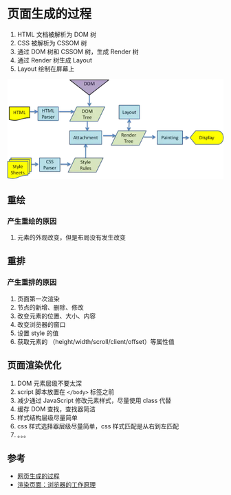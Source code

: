 # 页面生成的过程

1. HTML 文档被解析为 DOM 树
2. CSS 被解析为 CSSOM 树
3. 通过 DOM 树和 CSSOM 树，生成 Render 树
4. 通过 Render 树生成 Layout
5. Layout 绘制在屏幕上

![浏览器渲染过程](/images/浏览器渲染过程.webp)

## 重绘

### 产生重绘的原因

1. 元素的外观改变，但是布局没有发生改变

## 重排

### 产生重排的原因

1. 页面第一次渲染
2. 节点的新增、删除、修改
3. 改变元素的位置、大小、内容
4. 改变浏览器的窗口
5. 设置 style 的值
6. 获取元素的 （height/width/scroll/client/offset）等属性值

## 页面渲染优化

1. DOM 元素层级不要太深
2. script 脚本放置在 `</body>` 标签之前
3. 减少通过 JavaScript 修改元素样式，尽量使用 class 代替
4. 缓存 DOM 查找，查找器简洁
5. 样式结构层级尽量简单
6. css 样式选择器层级尽量简单，css 样式匹配是从右到左匹配
7. 。。。

## 参考

- [网页生成的过程](https://www.jianshu.com/p/156d5325f3fe)
- [渲染页面：浏览器的工作原理](https://developer.mozilla.org/zh-CN/docs/Web/Performance/How_browsers_work)
